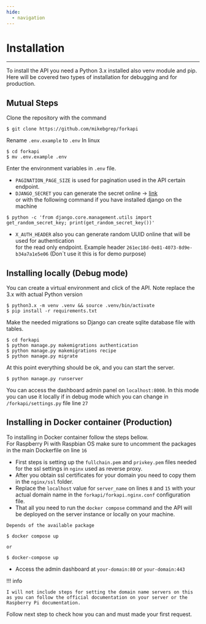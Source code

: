 ```yaml
---
hide:
  - navigation
---
```


# Installation

---
To install the API you need a Python 3.x installed also venv module and pip. <br />
Here will be covered two types of installation for debugging and for production.

## Mutual Steps
Clone the repository with the command
```commandline
$ git clone https://github.com/mikebgrep/forkapi
```
Rename ``.env.example`` to ``.env``
In linux
```commandline 
$ cd forkapi
$ mv .env.example .env 
```
Enter the environment variables in ``.env`` file.

* ``PAGINATION_PAGE_SIZE`` is used for pagination used in the API certain endpoint.
* ``DJANGO_SECRET`` you can generate the secret online -> [link](https://djecrety.ir/) <br />
or with the following command if you have installed django on the machine
```commandline
$ python -c 'from django.core.management.utils import get_random_secret_key; print(get_random_secret_key())'
```
* ``X_AUTH_HEADER`` also you can generate random UUID online that will be used for authentication <br />
for the read only endpoint. Example header ``261ec18d-0e81-4073-8d9e-b34a7a1e5e06`` (Don`t use it this is for demo purpose)


## Installing locally (Debug mode)

You can create a virtual environment and click of the API.
Note replace the 3.x with actual Python version
```commandline
$ python3.x -m venv .venv && source .venv/bin/activate
$ pip install -r requirements.txt
```

Make the needed migrations so Django can create sqlite database file with tables.
```commandline
$ cd forkapi
$ python manage.py makemigrations authentication
$ python manage.py makemigrations recipe
$ python manage.py migrate
```

At this point everything should be ok, and you can start the server. <br />

```commandline
$ python manage.py runserver
```
You can access the dashboard admin panel on ``localhost:8000``.
In this mode you can use it locally if in debug mode which you can change in ```/forkapi/settings.py``` file line ``27``

## Installing in Docker container (Production)

To installing in Docker container follow the steps bellow. <br />
For Raspberry Pi with Raspbian OS make sure to uncomment the packages in the main Dockerfile on line ``16``

* First steps is setting up the ``fullchain.pem`` and ``privkey.pem``
files needed for the ssl settings in ``nginx`` used as reverse proxy.
* After you obtain ssl certificates for your domain you need to copy them in the ``nginx/ssl`` folder.
* Replace the ``localhost`` value for ``server_name`` on lines ``8`` and ``15``  with your actual domain name in the ``forkapi/forkapi.nginx.conf`` configuration file.
* That all you need to run the ``docker compose`` command and the API will be deployed on the server instance or locally on your machine.
```commandline
Depends of the available package

$ docker compose up

or 

$ docker-compose up
```

* Access the admin dashboard at ```your-domain:80``` or ```your-domain:443```

!!! info

    I will not include steps for setting the domain name servers on this as you can follow the official documentation on your server or the Raspberry Pi documentation.

Follow next step to check how you can and must made your first request.